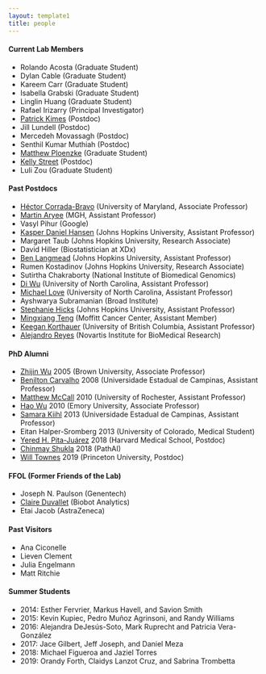 ```yaml
---
layout: template1
title: people
---
```


#### Current Lab Members

- Rolando Acosta (Graduate Student)
- Dylan Cable (Graduate Student)
- Kareem Carr (Graduate Student)
- Isabella Grabski (Graduate Student)
- Linglin Huang (Graduate Student)
- Rafael Irizarry (Principal Investigator)
- [Patrick Kimes](https://www.pkimes.com/) (Postdoc)
- Jill Lundell (Postdoc)
- Mercedeh Movassagh (Postdoc)
- Senthil Kumar Muthiah (Postdoc)
- [Matthew Ploenzke](https://mploenzke.github.io/) (Graduate Student)
- [Kelly Street](https://kellystreet.org/) (Postdoc)
- Luli Zou (Graduate Student)

#### Past Postdocs

- [Héctor Corrada-Bravo](http://www.hcbravo.org/) (University of Maryland, Associate Professor)
- [Martin Aryee](http://aryee.mgh.harvard.edu/) (MGH, Assistant Professor)
- Vasyl Pihur (Google)
- [Kasper Daniel Hansen](https://www.hansenlab.org/) (Johns Hopkins University, Assistant Professor)
- Margaret Taub (Johns Hopkins University, Research Associate)
- David Hiller (Biostatistician at XDx)
- [Ben Langmead](http://www.langmead-lab.org/) (Johns Hopkins University, Assistant Professor)
- Rumen Kostadinov (Johns Hopkins University, Research Associate)
- Sutirtha Chakraborty (National Institute of Biomedical Genomics)
- [Di Wu](http://diwulab.web.unc.edu/) (University of North Carolina, Assistant Professor)
- [Michael Love](https://mikelove.github.io/) (University of North Carolina, Assistant Professor)
- Ayshwarya Subramanian (Broad Institute)
- [Stephanie Hicks](http://www.stephaniehicks.com/) (Johns Hopkins University, Assistant Professor)
- [Mingxiang Teng](https://tengmx.github.io/) (Moffitt Cancer Center, Assistant Member)
- [Keegan Korthauer](http://kkorthauer.org/) (University of British Columbia, Assistant Professor)
- [Alejandro Reyes](http://alejandroreyes.org/) (Novartis Institute for BioMedical Research)

#### PhD Alumni

- [Zhijin Wu](http://www.stat.brown.edu/zwu/) 2005 (Brown University, Associate Professor)
- [Benilton Carvalho](https://scholar.google.com/citations?hl=es&user=44vQTS4AAAAJ) 2008 (Universidade Estadual de Campinas, Assistant Professor)
- [Matthew McCall](https://mnmccall.com/) 2010 (University of Rochester, Assistant Professor)
- [Hao Wu](http://www.haowulab.org/) 2010 (Emory University, Associate Professor)
- [Samara Kiihl](https://samarafk.github.io/) 2013 (Universidade Estadual de Campinas, Assistant Professor)
- Eitan Halper-Sromberg 2013 (University of Colorado, Medical Student)
- [Yered H. Pita-Juárez](https://yeredh.github.io) 2018 (Harvard Medical School, Postdoc)
- [Chinmay Shukla](https://cshukla.github.io/) 2018 (PathAI)
- [Will Townes](https://willtownes.github.io/) 2019 (Princeton University, Postdoc)

#### FFOL (Former Friends of the Lab)

- Joseph N. Paulson (Genentech)
- [Claire Duvallet](https://cduvallet.github.io/) (Biobot Analytics)
- Etai Jacob (AstraZeneca)

#### Past Visitors 

- Ana Ciconelle
- Lieven Clement
- Julia Engelmann
- Matt Ritchie

#### Summer Students

- 2014: Esther Fervrier, Markus Havell, and  Savion Smith
- 2015: Kevin Kupiec, Pedro Mu&ntilde;oz Agrinsoni, and Randy Williams
- 2016: Alejandra DeJesús-Soto, Mark Ruprecht and Patricia Vera-González
- 2017: Jace Gilbert, Jeff Joseph, and Daniel Meza
- 2018: Michael Figueroa and Jaziel Torres
- 2019: Orandy Forth, Claidys Lanzot Cruz, and Sabrina Trombetta 
